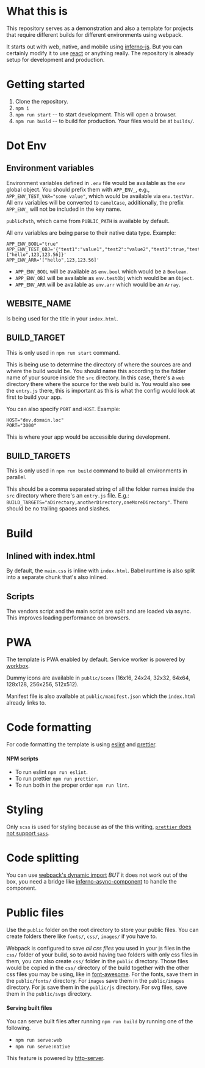 <!-- @format -->

# What this is

This repository serves as a demonstration and also a template for projects that require different builds for different environments using webpack.

It starts out with web, native, and mobile using [inferno-js](https://github.com/infernojs/inferno). But you can certainly modify it to use [react](https://github.com/facebook/react) or anything really. The repository is already setup for development and production.

# Getting started

1. Clone the repository.
2. `npm i`
3. `npm run start` -- to start development. This will open a browser.
4. `npm run build` -- to build for production. Your files would be at `builds/`.

# Dot Env

## Environment variables

Environment variables defined in `.env` file would be available as the `env` global object. You should prefix them with `APP_ENV_`, e.g., `APP_ENV_TEST_VAR="some value"`, which would be available via `env.testVar`. All env variables will be converted to `camelCase`, additionally, the prefix `APP_ENV_` will not be included in the key name.

`publicPath`, which came from `PUBLIC_PATH` is available by default.

All env variables are being parse to their native data type. Example:

```
APP_ENV_BOOL="true"
APP_ENV_TEST_OBJ='{"test1":"value1","test2":"value2","test3":true,"test4":["hello",123,123.56]}'
APP_ENV_ARR='["hello",123,123.56]'
```

- `APP_ENV_BOOL` will be available as `env.bool` which would be a `Boolean`.
- `APP_ENV_OBJ` will be available as `env.testObj` which would be an `Object`.
- `APP_ENV_ARR` will be available as `env.arr` which would be an `Array`.

## WEBSITE_NAME

Is being used for the title in your `index.html`.

## BUILD_TARGET

This is only used in `npm run start` command.

This is being use to determine the directory of where the sources are and where the build would be. You should name this according to the folder name of your source inside the `src` directory. In this case, there's a `web` directory there where the source for the web build is. You would also see the `entry.js` there, this is important as this is what the config would look at first to build your app.

You can also specify `PORT` and `HOST`. Example:

```
HOST="dev.domain.loc"
PORT="3000"
```

This is where your app would be accessible during development.

## BUILD_TARGETS

This is only used in `npm run build` command to build all environments in parallel.

This should be a comma separated string of all the folder names inside the `src` directory where there's an `entry.js` file. E.g.: `BUILD_TARGETS="aDirectory,anotherDirectory,oneMoreDirectory"`. There should be no trailing spaces and slashes.

# Build

## Inlined with index.html

By default, the `main.css` is inline with `index.html`. Babel runtime is also split into a separate chunk that's also inlined.

## Scripts

The vendors script and the main script are split and are loaded via async. This improves loading performance on browsers.

# PWA

The template is PWA enabled by default. Service worker is powered by [workbox](https://github.com/GoogleChrome/workbox).

Dummy icons are available in `public/icons` (16x16, 24x24, 32x32, 64x64, 128x128, 256x256, 512x512).

Manifest file is also available at `public/manifest.json` which the `index.html` already links to.

# Code formatting

For code formatting the template is using [eslint](https://github.com/eslint/eslint) and [prettier](https://github.com/prettier/prettier).

#### NPM scripts

- To run eslint `npm run eslint`.
- To run prettier `npm run prettier`.
- To run both in the proper order `npm run lint`.

# Styling

Only `scss` is used for styling because as of the this writing, [`prettier` does not support `sass`](https://github.com/prettier/prettier/issues/4948).

# Code splitting

You can use [webpack's dynamic import](https://webpack.js.org/guides/code-splitting/#dynamic-imports) _BUT_ it does not work out of the box, you need a bridge like [inferno-async-component](https://github.com/aprilmintacpineda/inferno-async-component) to handle the component.

# Public files

Use the `public` folder on the root directory to store your public files. You can create folders there like `fonts/`, `css/`, `images/` if you have to.

Webpack is configured to save _all css files_ you used in your js files in the `css/` folder of your build, so to avoid having two folders with only css files in them, you can also create `css/` folder in the `public` directory. Those files would be copied in the `css/` directory of the build together with the other css files you may be using, like in [font-awesome](https://www.npmjs.com/package/font-awesome). For the fonts, save them in the `public/fonts/` directory. For `images` save them in the `public/images` directory. For js save them in the `public/js` directory. For svg files, save them in the `public/svgs` directory.

#### Serving built files

You can serve built files after running `npm run build` by running one of the following.

- `npm run serve:web`
- `npm run serve:native`

This feature is powered by [http-server](https://github.com/indexzero/http-server).

